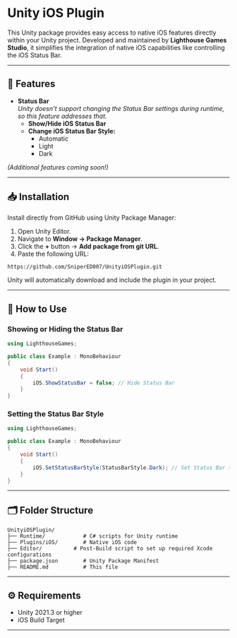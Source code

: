 # Unity iOS Plugin

This Unity package provides easy access to native iOS features directly within your Unity project. Developed and maintained by **Lighthouse Games Studio**, it simplifies the integration of native iOS capabilities like controlling the iOS Status Bar.

---

## 🚀 Features

- **Status Bar**  
  *Unity doesn't support changing the Status Bar settings during runtime, so this feature addresses that.*  
  - **Show/Hide iOS Status Bar**  
  - **Change iOS Status Bar Style:**  
    - Automatic  
    - Light  
    - Dark  

*(Additional features coming soon!)*

---

## 📥 Installation

Install directly from GitHub using Unity Package Manager:

1. Open Unity Editor.
2. Navigate to **Window → Package Manager**.
3. Click the **+** button → **Add package from git URL**.
4. Paste the following URL:

```bash
https://github.com/SniperED007/UnityiOSPlugin.git
```

Unity will automatically download and include the plugin in your project.

---

## 📖 How to Use

### Showing or Hiding the Status Bar

```csharp
using LighthouseGames;

public class Example : MonoBehaviour
{
    void Start()
    {
        iOS.ShowStatusBar = false; // Hide Status Bar
    }
}
```

### Setting the Status Bar Style

```csharp
using LighthouseGames;

public class Example : MonoBehaviour
{
    void Start()
    {
        iOS.SetStatusBarStyle(StatusBarStyle.Dark); // Set Status Bar to Dark style
    }
}
```

---

## 🗂 Folder Structure

```
UnityiOSPlugin/
├── Runtime/            # C# scripts for Unity runtime
├── Plugins/iOS/        # Native iOS code
├── Editor/        	 # Post-Build script to set up required Xcode configurations
├── package.json        # Unity Package Manifest
├── README.md           # This file
```

---

## ⚙️ Requirements

- Unity 2021.3 or higher
- iOS Build Target

---




